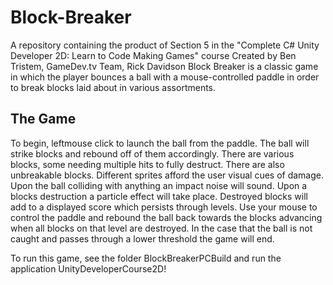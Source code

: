 # Block-Breaker
A repository containing the product of Section 5 in the "Complete C# Unity Developer 2D: Learn to Code Making Games" course  Created by Ben Tristem, GameDev.tv Team, Rick Davidson
Block Breaker is a classic game in which the player bounces a ball with a mouse-controlled paddle in order to break blocks laid about in
various assortments.

## The Game
To begin, leftmouse click to launch the ball from the paddle. The ball will strike blocks and rebound off of them accordingly.
There are various blocks, some needing multiple hits to fully destruct. There are also unbreakable blocks. Different sprites
afford the user visual cues of damage. Upon the ball colliding with anything an impact noise will sound. Upon a blocks
destruction a particle effect will take place. Destroyed blocks will add to a displayed score which persists through levels.
Use your mouse to control the paddle and rebound the ball back towards the blocks advancing when all blocks on that level are destroyed.
In the case that the ball is not caught and passes through a lower threshold the game will end.

To run this game, see the folder BlockBreakerPCBuild and run the application UnityDeveloperCourse2D!
